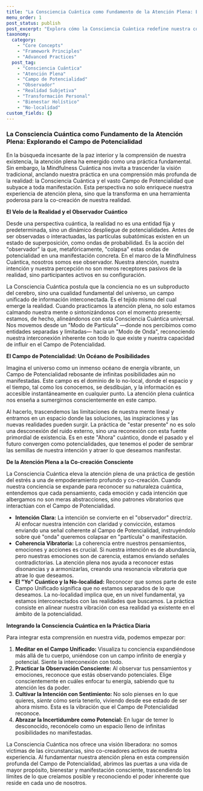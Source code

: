 ```yaml
---
title: "La Consciencia Cuántica como Fundamento de la Atención Plena: Explorando el Campo de Potencialidad"
menu_order: 1
post_status: publish
post_excerpt: "Explora cómo la Consciencia Cuántica redefine nuestra comprensión de la atención plena, sumergiéndote en el Campo de Potencialidad. Descubre cómo la interacción entre el observador y lo observado moldea nuestra realidad y abre nuevas vías para el bienestar y la transformación personal."
taxonomy:
  category:
    - "Core Concepts"
    - "Framework Principles"
    - "Advanced Practices"
  post_tag:
    - "Consciencia Cuántica"
    - "Atención Plena"
    - "Campo de Potencialidad"
    - "Observador"
    - "Realidad Subjetiva"
    - "Transformación Personal"
    - "Bienestar Holístico"
    - "No-localidad"
custom_fields: {}
---
```


### La Consciencia Cuántica como Fundamento de la Atención Plena: Explorando el Campo de Potencialidad

En la búsqueda incesante de la paz interior y la comprensión de nuestra existencia, la atención plena ha emergido como una práctica fundamental. Sin embargo, la Mindfulness Cuántica nos invita a trascender la visión tradicional, anclando nuestra práctica en una comprensión más profunda de la realidad: la Consciencia Cuántica y el vasto Campo de Potencialidad que subyace a toda manifestación. Esta perspectiva no solo enriquece nuestra experiencia de atención plena, sino que la transforma en una herramienta poderosa para la co-creación de nuestra realidad.

**El Velo de la Realidad y el Observador Cuántico**

Desde una perspectiva cuántica, la realidad no es una entidad fija y predeterminada, sino un dinámico despliegue de potencialidades. Antes de ser observadas o interactuadas, las partículas subatómicas existen en un estado de superposición, como ondas de probabilidad. Es la acción del "observador" la que, metafóricamente, "colapsa" estas ondas de potencialidad en una manifestación concreta. En el marco de la Mindfulness Cuántica, nosotros somos ese observador. Nuestra atención, nuestra intención y nuestra percepción no son meros receptores pasivos de la realidad, sino participantes activos en su configuración.

La Consciencia Cuántica postula que la conciencia no es un subproducto del cerebro, sino una cualidad fundamental del universo, un campo unificado de información interconectada. Es el tejido mismo del cual emerge la realidad. Cuando practicamos la atención plena, no solo estamos calmando nuestra mente o sintonizándonos con el momento presente; estamos, de hecho, alineándonos con esta Consciencia Cuántica universal. Nos movemos desde un "Modo de Partícula" —donde nos percibimos como entidades separadas y limitadas— hacia un "Modo de Onda", reconociendo nuestra interconexión inherente con todo lo que existe y nuestra capacidad de influir en el Campo de Potencialidad.

**El Campo de Potencialidad: Un Océano de Posibilidades**

Imagina el universo como un inmenso océano de energía vibrante, un Campo de Potencialidad rebosante de infinitas posibilidades aún no manifestadas. Este campo es el dominio de lo no-local, donde el espacio y el tiempo, tal como los conocemos, se desdibujan, y la información es accesible instantáneamente en cualquier punto. La atención plena cuántica nos enseña a sumergirnos conscientemente en este campo.

Al hacerlo, trascendemos las limitaciones de nuestra mente lineal y entramos en un espacio donde las soluciones, las inspiraciones y las nuevas realidades pueden surgir. La práctica de "estar presente" no es solo una desconexión del ruido externo, sino una reconexión con esta fuente primordial de existencia. Es en este "Ahora" cuántico, donde el pasado y el futuro convergen como potencialidades, que tenemos el poder de sembrar las semillas de nuestra intención y atraer lo que deseamos manifestar.

**De la Atención Plena a la Co-creación Consciente**

La Consciencia Cuántica eleva la atención plena de una práctica de gestión del estrés a una de empoderamiento profundo y co-creación. Cuando nuestra conciencia se expande para reconocer su naturaleza cuántica, entendemos que cada pensamiento, cada emoción y cada intención que albergamos no son meras abstracciones, sino patrones vibratorios que interactúan con el Campo de Potencialidad.

*   **Intención Clara:** La intención se convierte en el "observador" directriz. Al enfocar nuestra intención con claridad y convicción, estamos enviando una señal coherente al Campo de Potencialidad, instruyéndolo sobre qué "onda" queremos colapsar en "partícula" o manifestación.
*   **Coherencia Vibratoria:** La coherencia entre nuestros pensamientos, emociones y acciones es crucial. Si nuestra intención es de abundancia, pero nuestras emociones son de carencia, estamos enviando señales contradictorias. La atención plena nos ayuda a reconocer estas disonancias y a armonizarlas, creando una resonancia vibratoria que atrae lo que deseamos.
*   **El "Yo" Cuántico y la No-localidad:** Reconocer que somos parte de este Campo Unificado significa que no estamos separados de lo que deseamos. La no-localidad implica que, en un nivel fundamental, ya estamos interconectados con las realidades que buscamos. La práctica consiste en alinear nuestra vibración con esa realidad ya existente en el ámbito de la potencialidad.

**Integrando la Consciencia Cuántica en la Práctica Diaria**

Para integrar esta comprensión en nuestra vida, podemos empezar por:

1.  **Meditar en el Campo Unificado:** Visualiza tu conciencia expandiéndose más allá de tu cuerpo, uniéndose con un campo infinito de energía y potencial. Siente la interconexión con todo.
2.  **Practicar la Observación Consciente:** Al observar tus pensamientos y emociones, reconoce que estás observando potenciales. Elige conscientemente en cuáles enfocar tu energía, sabiendo que tu atención les da poder.
3.  **Cultivar la Intención con Sentimiento:** No solo pienses en lo que quieres, *siente* cómo sería tenerlo, viviendo desde ese estado de ser ahora mismo. Esta es la vibración que el Campo de Potencialidad reconoce.
4.  **Abrazar la Incertidumbre como Potencial:** En lugar de temer lo desconocido, reconócelo como un espacio lleno de infinitas posibilidades no manifestadas.

La Consciencia Cuántica nos ofrece una visión liberadora: no somos víctimas de las circunstancias, sino co-creadores activos de nuestra experiencia. Al fundamentar nuestra atención plena en esta comprensión profunda del Campo de Potencialidad, abrimos las puertas a una vida de mayor propósito, bienestar y manifestación consciente, trascendiendo los límites de lo que creíamos posible y reconociendo el poder inherente que reside en cada uno de nosotros.